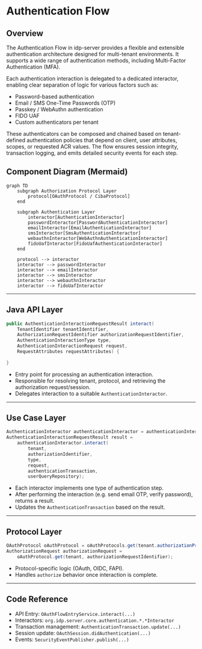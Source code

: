 # Authentication Flow

## Overview

The Authentication Flow in idp-server provides a flexible and extensible authentication architecture designed for multi-tenant environments.
It supports a wide range of authentication methods, including Multi-Factor Authentication (MFA).

Each authentication interaction is delegated to a dedicated interactor, enabling clear separation of logic for various factors such as:

* Password-based authentication
* Email / SMS One-Time Passwords (OTP)
* Passkey / WebAuthn authentication
* FIDO UAF
* Custom authenticators per tenant

These authenticators can be composed and chained based on tenant-defined authentication policies that depend on client, user attributes, scopes, or requested ACR values.
The flow ensures session integrity, transaction logging, and emits detailed security events for each step.

## Component Diagram (Mermaid)

```mermaid
graph TD
    subgraph Authorization Protocol Layer
        protocol[OAuthProtocol / CibaProtocol]
    end

    subgraph Authentication Layer
        interactor[AuthenticationInteractor]
        passwordInteractor[PasswordAuthenticationInteractor]
        emailInteractor[EmailAuthenticationInteractor]
        smsInteractor[SmsAuthenticationInteractor]
        webauthnInteractor[WebAuthnAuthenticationInteractor]
        fidoUafInteractor[FidoUafAuthenticationInteractor]
    end

    protocol --> interactor
    interactor --> passwordInteractor
    interactor --> emailInteractor
    interactor --> smsInteractor
    interactor --> webauthnInteractor
    interactor --> fidoUafInteractor
```

---

## Java API Layer

```java
public AuthenticationInteractionRequestResult interact(
    TenantIdentifier tenantIdentifier,
    AuthorizationRequestIdentifier authorizationRequestIdentifier,
    AuthenticationInteractionType type,
    AuthenticationInteractionRequest request,
    RequestAttributes requestAttributes) {
    
}
```
- Entry point for processing an authentication interaction.
- Responsible for resolving tenant, protocol, and retrieving the authorization request/session.
- Delegates interaction to a suitable `AuthenticationInteractor`.

---

## Use Case Layer

```java
AuthenticationInteractor authenticationInteractor = authenticationInteractors.get(type);
AuthenticationInteractionRequestResult result =
    authenticationInteractor.interact(
        tenant,
        authorizationIdentifier,
        type,
        request,
        authenticationTransaction,
        userQueryRepository);
```
- Each interactor implements one type of authentication step.
- After performing the interaction (e.g. send email OTP, verify password), returns a result.
- Updates the `AuthenticationTransaction` based on the result.

---

## Protocol Layer

```java
OAuthProtocol oAuthProtocol = oAuthProtocols.get(tenant.authorizationProtocolProvider());
AuthorizationRequest authorizationRequest =
    oAuthProtocol.get(tenant, authorizationRequestIdentifier);
```
- Protocol-specific logic (OAuth, OIDC, FAPI).
- Handles `authorize` behavior once interaction is complete.

---

## Code Reference

- API Entry: `OAuthFlowEntryService.interact(...)`
- Interactors: `org.idp.server.core.authentication.*.*Interactor`
- Transaction management: `AuthenticationTransaction.update(...)`
- Session update: `OAuthSession.didAuthentication(...)`
- Events: `SecurityEventPublisher.publish(...)`
